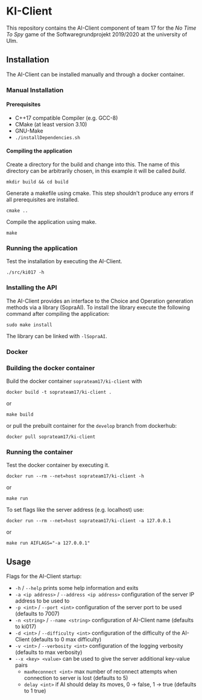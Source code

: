 # KI-Client
This repository contains the AI-Client component of team 17 for the 
*No Time To Spy* game of the Softwaregrundprojekt 2019/2020 at 
the university of Ulm.

## Installation 
The AI-Client can be installed manually and through a docker container. 

### Manual Installation
#### Prerequisites 
 * C++17 compatible Compiler (e.g. GCC-8)
 * CMake (at least version 3.10)
 * GNU-Make
 * `./installDependencies.sh`

#### Compiling the application
Create a directory for the build and change into this. The name of this 
directory can be arbitrarily chosen, in this example it will be called *build*. 
```
mkdir build && cd build
```
Generate a makefile using cmake. This step shouldn't produce any errors if 
all prerequisites are installed. 
```
cmake ..
```
Compile the application using make.
```
make
```
### Running the application
Test the installation by executing the AI-Client.
```
./src/ki017 -h
```
### Installing the API
The AI-Client provides an interface to the Choice and Operation generation methods via a library (SopraAI).
To install the library execute the following command after compiling the application:
```
sudo make install
```
The library can be linked with `-lSopraAI`.

### Docker
### Building the docker container
Build the docker container `soprateam17/ki-client` with
```
docker build -t soprateam17/ki-client .
```
or
```
make build
```
or pull the prebuilt container for the `develop` branch from dockerhub:
```
docker pull soprateam17/ki-client
```

### Running the container
Test the docker container by executing it.
```
docker run --rm --net=host soprateam17/ki-client -h
```
or
```
make run
```
To set flags like the server address (e.g. localhost) use:
```
docker run --rm --net=host soprateam17/ki-client -a 127.0.0.1
```
or
```
make run AIFLAGS="-a 127.0.0.1"
```

## Usage
Flags for the AI-Client startup:
* `-h` / `--help` prints some help information and exits
* `-a <ip address>` / `--address <ip address>` configuration of the server IP address to be used to
* `-p <int>` / `--port <int>` configuration of the server port to be used (defaults to 7007)
* `-n <string>` / `--name <string>` configuration of AI-Client name (defaults to ki017)
* `-d <int>` / `--difficulty <int>` configuration of the difficulty of the AI-Client (defaults to 0 max difficulty)
* `-v <int>` / `--verbosity <int>` configuration of the logging verbosity (defaults to max verbosity)
* `--x <key> <value>` can be used to give the server additional key-value pairs
    * `maxReconnect <int>` max number of reconnect attempts when connection to server is lost (defaults to 5)
    * `delay <int>` if AI should delay its moves, 0 -> false, 1 -> true (defaults to 1 true)
    


